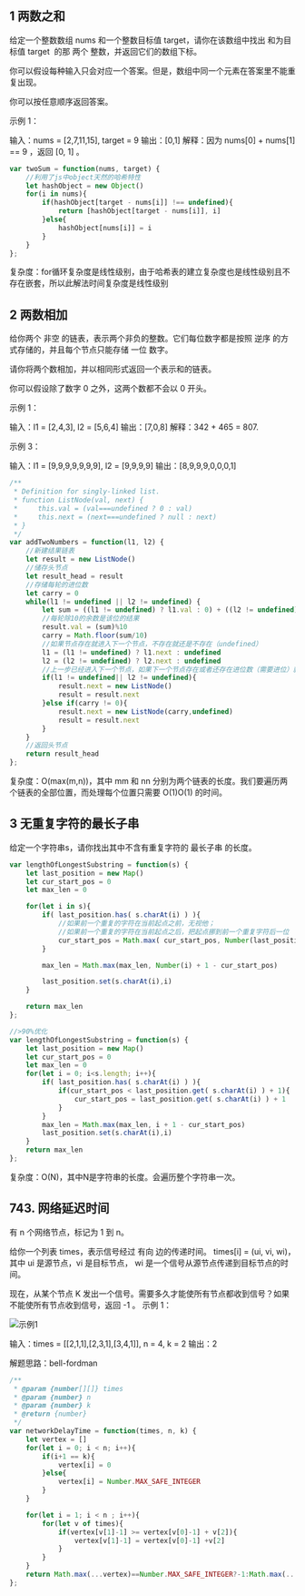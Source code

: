 ## 1 两数之和
   
给定一个整数数组 nums 和一个整数目标值 target，请你在该数组中找出 和为目标值 target  的那 两个 整数，并返回它们的数组下标。

你可以假设每种输入只会对应一个答案。但是，数组中同一个元素在答案里不能重复出现。

你可以按任意顺序返回答案。

示例 1：

输入：nums = [2,7,11,15], target = 9
输出：[0,1]
解释：因为 nums[0] + nums[1] == 9 ，返回 [0, 1] 。

```javascript
var twoSum = function(nums, target) {
    //利用了js中object天然的哈希特性
    let hashObject = new Object()
    for(i in nums){
        if(hashObject[target - nums[i]] !== undefined){
            return [hashObject[target - nums[i]], i]
        }else{
            hashObject[nums[i]] = i
        }
    }
};
```
复杂度：for循环复杂度是线性级别，由于哈希表的建立复杂度也是线性级别且不存在嵌套，所以此解法时间复杂度是线性级别


## 2 两数相加

给你两个 非空 的链表，表示两个非负的整数。它们每位数字都是按照 逆序 的方式存储的，并且每个节点只能存储 一位 数字。

请你将两个数相加，并以相同形式返回一个表示和的链表。

你可以假设除了数字 0 之外，这两个数都不会以 0 开头。

示例 1：

输入：l1 = [2,4,3], l2 = [5,6,4]
输出：[7,0,8]
解释：342 + 465 = 807.

示例 3：

输入：l1 = [9,9,9,9,9,9,9], l2 = [9,9,9,9]
输出：[8,9,9,9,0,0,0,1]

```javascript
/**
 * Definition for singly-linked list.
 * function ListNode(val, next) {
 *     this.val = (val===undefined ? 0 : val)
 *     this.next = (next===undefined ? null : next)
 * }
 */
var addTwoNumbers = function(l1, l2) {
    //新建结果链表
    let result = new ListNode()
    //储存头节点
    let result_head = result
    //存储每轮的进位数
    let carry = 0
    while(l1 != undefined || l2 != undefined) {
        let sum = ((l1 != undefined) ? l1.val : 0) + ((l2 != undefined) ? l2.val : 0) + carry
        //每轮除10的余数是该位的结果
        result.val = (sum)%10
        carry = Math.floor(sum/10)
        //如果节点存在就进入下一个节点，不存在就还是不存在（undefined）
        l1 = (l1 != undefined) ? l1.next : undefined
        l2 = (l2 != undefined) ? l2.next : undefined
        //上一步已经进入下一个节点，如果下一个节点存在或者还存在进位数（需要进位）就创建新的结果节点
        if(l1 != undefined|| l2 != undefined){
            result.next = new ListNode()
            result = result.next
        }else if(carry != 0){
            result.next = new ListNode(carry,undefined)
            result = result.next
        }
    }
    //返回头节点
    return result_head
};
```
复杂度：O(max(m,n))，其中 mm 和 nn 分别为两个链表的长度。我们要遍历两个链表的全部位置，而处理每个位置只需要 O(1)O(1) 的时间。

## 3  无重复字符的最长子串

给定一个字符串s，请你找出其中不含有重复字符的 最长子串 的长度。

```js
var lengthOfLongestSubstring = function(s) {
    let last_position = new Map()
    let cur_start_pos = 0 
    let max_len = 0

    for(let i in s){
        if( last_position.has( s.charAt(i) ) ){
            //如果前一个重复的字符在当前起点之前，无视他；
            //如果前一个重复的字符在当前起点之后，把起点挪到前一个重复字符后一位
            cur_start_pos = Math.max( cur_start_pos, Number(last_position.get( s.charAt(i) )) + 1 )
        }

        max_len = Math.max(max_len, Number(i) + 1 - cur_start_pos)

        last_position.set(s.charAt(i),i)
    }

    return max_len
};
```
```js
//>90%优化
var lengthOfLongestSubstring = function(s) {
    let last_position = new Map()
    let cur_start_pos = 0 
    let max_len = 0
    for(let i = 0; i<s.length; i++){
        if( last_position.has( s.charAt(i) ) ){
            if(cur_start_pos < last_position.get( s.charAt(i) ) + 1){
                cur_start_pos = last_position.get( s.charAt(i) ) + 1
            }
        }
        max_len = Math.max(max_len, i + 1 - cur_start_pos)
        last_position.set(s.charAt(i),i)
    }
    return max_len
};
```
复杂度：O(N)，其中N是字符串的长度。会遍历整个字符串一次。


## 743. 网络延迟时间
有 n 个网络节点，标记为 1 到 n。

给你一个列表 times，表示信号经过 有向 边的传递时间。 times[i] = (ui, vi, wi)，其中 ui 是源节点，vi 是目标节点， wi 是一个信号从源节点传递到目标节点的时间。

现在，从某个节点 K 发出一个信号。需要多久才能使所有节点都收到信号？如果不能使所有节点收到信号，返回 -1 。
示例 1：

![示例1](https://assets.leetcode.com/uploads/2019/05/23/931_example_1.png)

输入：times = [[2,1,1],[2,3,1],[3,4,1]], n = 4, k = 2
输出：2

解题思路：bell-fordman
```js
/**
 * @param {number[][]} times
 * @param {number} n
 * @param {number} k
 * @return {number}
 */
var networkDelayTime = function(times, n, k) {
    let vertex = []
    for(let i = 0; i < n; i++){
        if(i+1 == k){
            vertex[i] = 0
        }else{
            vertex[i] = Number.MAX_SAFE_INTEGER
        }
    }

    for(let i = 1; i < n ; i++){
        for(let v of times){
            if(vertex[v[1]-1] >= vertex[v[0]-1] + v[2]){
                vertex[v[1]-1] = vertex[v[0]-1] +v[2]
            }
        }
    }
    return Math.max(...vertex)==Number.MAX_SAFE_INTEGER?-1:Math.max(...vertex)
};
```